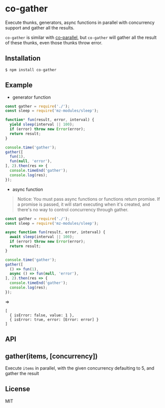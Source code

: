 co-gather
=========

Execute thunks, generators, async functions in parallel with concurrency support and gather all the results.

`co-gather` is similar with [co-parallel](https://github.com/visionmedia/co-parallel), but `co-gather` will gather all the result of these thunks, even those thunks throw error.

## Installation

```
$ npm install co-gather
```

## Example

- generator function

```js
const gather = require('./');
const sleep = require('mz-modules/sleep');

function* fun(result, error, interval) {
  yield sleep(interval || 100);
  if (error) throw new Error(error);
  return result;
}

console.time('gather');
gather([
  fun(1),
  fun(null, 'error'),
], 2).then(res => {
  console.timeEnd('gather');
  console.log(res);
});
```

- async function

> Notice: You must pass async functions or functions return promise. If a promise is passed, it will start executing when it's created, and there's no way to control concurrency through gather.

```js
const gather = require('./');
const sleep = require('mz-modules/sleep');

async function fun(result, error, interval) {
  await sleep(interval || 100);
  if (error) throw new Error(error);
  return result;
}

console.time('gather');
gather([
  () => fun(1),
  async () => fun(null, 'error'),
], 2).then(res => {
  console.timeEnd('gather');
  console.log(res);
});
```
=>

```
[
  { isError: false, value: 1 },
  { isError: true, error: [Error: error] }
]
```

## API


## gather(items, [concurrency])

Execute `items` in parallel, with the given concurrency defaulting to 5, and gather the result

## License

MIT
